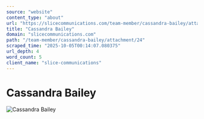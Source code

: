 ```yaml
---
source: "website"
content_type: "about"
url: "https://slicecommunications.com/team-member/cassandra-bailey/attachment/24"
title: "Cassandra Bailey"
domain: "slicecommunications.com"
path: "/team-member/cassandra-bailey/attachment/24"
scraped_time: "2025-10-05T00:14:07.080375"
url_depth: 4
word_count: 5
client_name: "slice-communications"
---
```


# Cassandra Bailey

![Cassandra Bailey](https://slicecommunications.com/wp-content/uploads/2018/03/24-300x300.png)